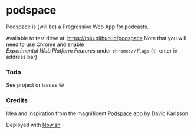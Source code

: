 # podspace
Podspace is (will be) a Progressive Web App for podcasts.

Available to test drive at: https://tolu.github.io/podspace
Note that you will need to use Chrome and enable  
*Experimental Web Platform Features* under `chrome://flags` (<- enter in address bar)


### Todo
See project or issues :smiley:

### Credits
Idea and inspiration from the magnificent [Podspace](https://play.google.com/store/apps/details?id=io.davidkarlsson.podspace) app by David Karlsson

Deployed with [Now.sh](https://zeit.co/now)
